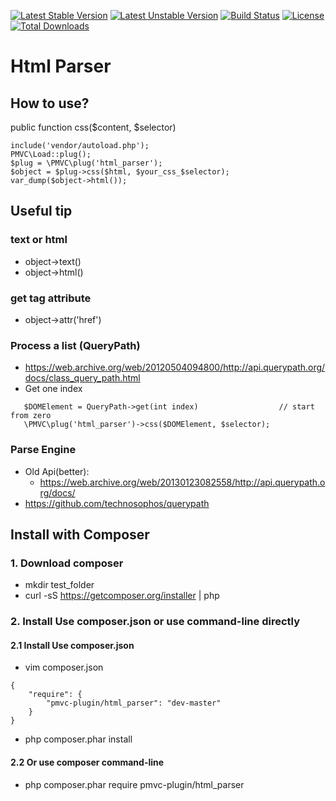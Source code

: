 [![Latest Stable Version](https://poser.pugx.org/pmvc-plugin/html_parser/v/stable)](https://packagist.org/packages/pmvc-plugin/html_parser) 
[![Latest Unstable Version](https://poser.pugx.org/pmvc-plugin/html_parser/v/unstable)](https://packagist.org/packages/pmvc-plugin/html_parser) 
[![Build Status](https://travis-ci.org/pmvc-plugin/html_parser.svg?branch=master)](https://travis-ci.org/pmvc-plugin/html_parser)
[![License](https://poser.pugx.org/pmvc-plugin/html_parser/license)](https://packagist.org/packages/pmvc-plugin/html_parser)
[![Total Downloads](https://poser.pugx.org/pmvc-plugin/html_parser/downloads)](https://packagist.org/packages/pmvc-plugin/html_parser) 

Html Parser 
===============

## How to use?
 public function css($content, $selector)

```
include('vendor/autoload.php');
PMVC\Load::plug();
$plug = \PMVC\plug('html_parser');
$object = $plug->css($html, $your_css_$selector);
var_dump($object->html());
```

## Useful tip

### text or html
* object->text()
* object->html()

### get tag attribute
* object->attr('href')

### Process a list (QueryPath)
* https://web.archive.org/web/20120504094800/http://api.querypath.org/docs/class_query_path.html
* Get one index
```
   $DOMElement = QueryPath->get(int index)                  // start from zero
   \PMVC\plug('html_parser')->css($DOMElement, $selector);
```

### Parse Engine
   * Old Api(better):
      * https://web.archive.org/web/20130123082558/http://api.querypath.org/docs/
   * https://github.com/technosophos/querypath

## Install with Composer
### 1. Download composer
   * mkdir test_folder
   * curl -sS https://getcomposer.org/installer | php

### 2. Install Use composer.json or use command-line directly
#### 2.1 Install Use composer.json
   * vim composer.json
```
{
    "require": {
        "pmvc-plugin/html_parser": "dev-master"
    }
}
```
   * php composer.phar install

#### 2.2 Or use composer command-line
   * php composer.phar require pmvc-plugin/html_parser


